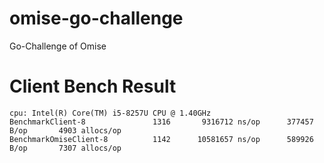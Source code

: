 # omise-go-challenge
Go-Challenge of Omise


# Client Bench Result
```
cpu: Intel(R) Core(TM) i5-8257U CPU @ 1.40GHz
BenchmarkClient-8        	    1316	   9316712 ns/op	  377457 B/op	    4903 allocs/op
BenchmarkOmiseClient-8   	    1142	  10581657 ns/op	  589926 B/op	    7307 allocs/op
```
